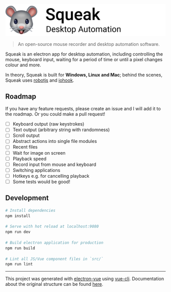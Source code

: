 ![Squeak logo](assets/banner.png)

> An open-source mouse recorder and desktop automation software.

Squeak is an electron app for desktop automation, including controlling the mouse, keyboard input, waiting for a period of time or until a pixel changes colour and more.

In theory, Squeak is built for **Windows, Linux and Mac**; behind the scenes, Squeak uses [robotjs](https://github.com/octalmage/robotjs) and [iohook](https://github.com/wilix-team/iohook).

## Roadmap

If you have any feature requests, please create an issue and I will add it to the roadmap. Or you could make a pull request!

- [ ] Keyboard output (raw keystrokes)
- [ ] Text output (arbitrary string with randomness)
- [ ] Scroll output
- [ ] Abstract actions into single file modules
- [ ] Recent files
- [ ] Wait for image on screen
- [ ] Playback speed
- [ ] Record input from mouse and keyboard
- [ ] Switching applications
- [ ] Hotkeys e.g. for cancelling playback
- [ ] Some tests would be good!

## Development

``` bash
# Install dependencies
npm install

# Serve with hot reload at localhost:9080
npm run dev

# Build electron application for production
npm run build

# Lint all JS/Vue component files in `src/`
npm run lint
```

---

This project was generated with [electron-vue](https://github.com/SimulatedGREG/electron-vue) using [vue-cli](https://github.com/vuejs/vue-cli). Documentation about the original structure can be found [here](https://simulatedgreg.gitbooks.io/electron-vue/content/index.html).
